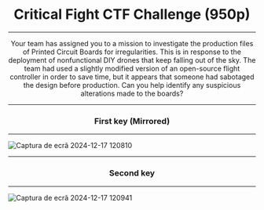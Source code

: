 # <h1 align="center">Critical Fight CTF Challenge (950p)</h1>

---

<p align="center">Your team has assigned you to a mission to investigate the production files of Printed Circuit Boards for irregularities. This is in response to the deployment of nonfunctional DIY drones that keep falling out of the sky. The team had used a slightly modified version of an open-source flight controller in order to save time, but it appears that someone had sabotaged the design before production. Can you help identify any suspicious alterations made to the boards?</p>

---

<h3 align="center">First key (Mirrored)</h3>

---

![Captura de ecrã 2024-12-17 120810](https://github.com/user-attachments/assets/8e4c75fd-4b9e-4310-8bcd-1e61063944e7)

---

<h3 align="center">Second key</h3>

---

![Captura de ecrã 2024-12-17 120941](https://github.com/user-attachments/assets/fb9b0111-8e2f-44f4-8b4e-8fdd6d5a2112)
